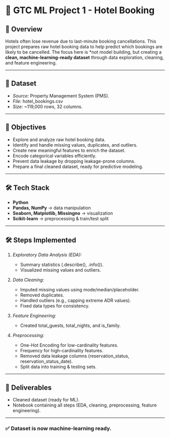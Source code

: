 # 🏨 GTC ML Project 1 - Hotel Booking

## 📌 Overview

Hotels often lose revenue due to last-minute booking cancellations.
This project prepares raw hotel booking data to help predict which bookings are likely to be cancelled.
The focus here is *not model building, but creating a **clean, machine-learning-ready dataset** through data exploration, cleaning, and feature engineering.

---
## 📂 Dataset

* *Source:* Property Management System (PMS).
* *File:* hotel_bookings.csv
* *Size:* \~119,000 rows, 32 columns.

---

## 🎯 Objectives

- Explore and analyze raw hotel booking data.
- Identify and handle missing values, duplicates, and outliers.
- Create new meaningful features to enrich the dataset.
- Encode categorical variables efficiently.
- Prevent data leakage by dropping leakage-prone columns.
- Prepare a final cleaned dataset, ready for predictive modeling.

---

## 🛠️ Tech Stack  
- **Python**  
- **Pandas, NumPy** → data manipulation  
- **Seaborn, Matplotlib, Missingno** → visualization  
- **Scikit-learn** → preprocessing & train/test split
  
---
## 🛠 Steps Implemented

1. *Exploratory Data Analysis (EDA):*

   * Summary statistics (.describe(), .info()).
   * Visualized missing values and outliers.

2. *Data Cleaning:*

   * Imputed missing values using mode/median/placeholder.
   * Removed duplicates.
   * Handled outliers (e.g., capping extreme ADR values).
   * Fixed data types for consistency.

3. *Feature Engineering:*

   * Created total_guests, total_nights, and is_family.

4. *Preprocessing:*

   * One-Hot Encoding for low-cardinality features.
   * Frequency for high-cardinality features.
   * Removed data leakage columns (reservation_status, reservation_status_date).
   * Split data into training & testing sets.

---

## 📑 Deliverables

* Cleaned dataset (ready for ML).
* Notebook containing all steps (EDA, cleaning, preprocessing, feature engineering).

---

### ✅  Dataset is now **machine-learning ready**.  
